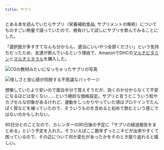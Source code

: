 ```yaml
---
title: サプリ
---
```

とある本を読んでいたらサプリ（栄養補助食品; サプリメントの略称）についてものすごい熱量で語っていたので、根負けして試しにサプリを飲んでみることにした。

「選択肢が多すぎてなんも分からん、適当にいいやつ全部ください」という気持ちだったため、友達が飲んでいるという理由で、AmazonでDHCの[マルチビタミン](https://www.amazon.co.jp/dp/B00GX1E3R6?th=1)と[マルチミネラル](https://www.amazon.co.jp/dp/B01MSSWA5K)を購入した。

![](https://lh4.googleusercontent.com/ZrJsKIrjJZDTUUeeYq_D75uGw7bQFJYFkg9wLnoMJ6kClZ4uJtNTn670j1fWOuAdcT2d6sC5XOCvdSXQM38QS3xRCXSy3yZVV4B9MNSjgoilWXmFJrXtGITcxj5lL82JfBPvAAQEfo_RBEAsJS8rDPukKmO0T7HYM6ZU4-GgTRoIXcXY9G7IEsXK9Hh0 "CGの教材みたいになっちゃったサプリの写真")

![](https://lh6.googleusercontent.com/4kPMkiOOUN8oSilBOERahhq_aquthNQQwo7GUZRfFH9qPgEr2D3k53Dbg-zy4rf-d28KhC7EzWyBwcJDQsrt1UYoFkwLdAUIvUCSh6OG3VV5hlCb_MokNOBadq4SY1FcZj7LVXuIR09SX18elvAberHnuePASHwSWJtN1v2J3lM6HAD0gZZMgGKLnmys "怪しさと安心感が同居する不思議なパッケージ")

想像していたより安いので面白半分で買えそうだが、効くのか分からなくて不安になるほどは安くない……という絶妙な価格設定。サプリと言うとこういう粒やカプセルな印象があるけれど、運動をしっかりやっていた頃はプロテインでたんぱく質などを補っていたので、そういうものを含めると初めて飲むという感じではないのかもしれない。

90日分とのことなので、カレンダーの90日後の予定に「サプリの経過報告をまとめる」という予定を入れた。そういえばここ数年ずっとニキビが出来やすくて困っているので、その辺について何か変化があったかをそのとき振り返れると嬉しい。

